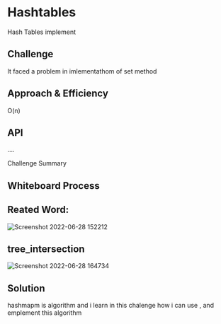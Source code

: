 # Hashtables
<!-- Short summary or background information -->
Hash Tables implement 
## Challenge
<!-- Description of the challenge -->
It faced a problem in imlementathom of set method


## Approach & Efficiency
<!-- What approach did you take? Why? What is the Big O space/time for this approach? -->
 O(n)
## API

<!-- Description of each method publicly available in each of your hashtable -->
....


 Challenge Summary
<!-- Description of the challenge -->

## Whiteboard Process
<!-- Embedded whiteboard image -->

 ## Reated Word:
![Screenshot 2022-06-28 152212](https://user-images.githubusercontent.com/97829483/176177553-d470d508-a2ce-449c-a558-b8afb511c234.png)

 ## tree_intersection
![Screenshot 2022-06-28 164734](https://user-images.githubusercontent.com/97829483/176227665-31914430-2077-4aa5-9f7d-7c38a4392fe5.png)


## Solution
<!-- Show how to run your code, and examples of it in action -->
hashmapm is algorithm and i learn in this chalenge how i can use , and emplement this algorithm 
